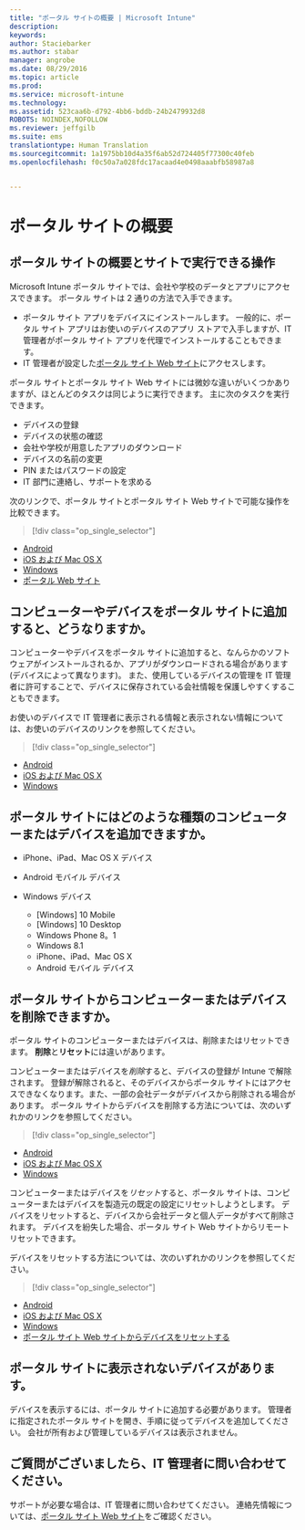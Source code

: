 ```yaml
---
title: "ポータル サイトの概要 | Microsoft Intune"
description: 
keywords: 
author: Staciebarker
ms.author: stabar
manager: angrobe
ms.date: 08/29/2016
ms.topic: article
ms.prod: 
ms.service: microsoft-intune
ms.technology: 
ms.assetid: 523caa6b-d792-4bb6-bddb-24b2479932d8
ROBOTS: NOINDEX,NOFOLLOW
ms.reviewer: jeffgilb
ms.suite: ems
translationtype: Human Translation
ms.sourcegitcommit: 1a1975bb10d4a35f6ab52d724405f77300c40feb
ms.openlocfilehash: f0c50a7a028fdc17acaad4e0498aaabfb58987a8


---
```


# ポータル サイトの概要

## ポータル サイトの概要とサイトで実行できる操作
Microsoft Intune ポータル サイトでは、会社や学校のデータとアプリにアクセスできます。 ポータル サイトは 2 通りの方法で入手できます。

- ポータル サイト アプリをデバイスにインストールします。 一般的に、ポータル サイト アプリはお使いのデバイスのアプリ ストアで入手しますが、IT 管理者がポータル サイト アプリを代理でインストールすることもできます。
- IT 管理者が設定した[ポータル サイト Web サイト](http://portal.manage.microsoft.com)にアクセスします。

ポータル サイトとポータル サイト Web サイトには微妙な違いがいくつかありますが、ほとんどのタスクは同じように実行できます。 主に次のタスクを実行できます。

- デバイスの登録
- デバイスの状態の確認
- 会社や学校が用意したアプリのダウンロード
- デバイスの名前の変更
- PIN またはパスワードの設定
- IT 部門に連絡し、サポートを求める

次のリンクで、ポータル サイトとポータル サイト Web サイトで可能な操作を比較できます。

> [!div class="op_single_selector"]
- [Android](using-your-android-device-with-intune.md)
- [iOS および Mac OS X](using-your-ios-or-mac-os-x-device-with-intune.md)
- [Windows](using-your-windows-device-with-intune.md)
- [ポータル Web サイト](using-the-intune-company-portal-website.md)

## コンピューターやデバイスをポータル サイトに追加すると、どうなりますか。
コンピューターやデバイスをポータル サイトに追加すると、なんらかのソフトウェアがインストールされるか、アプリがダウンロードされる場合があります (デバイスによって異なります)。  また、使用しているデバイスの管理を IT 管理者に許可することで、デバイスに保存されている会社情報を保護しやすくすることもできます。

お使いのデバイスで IT 管理者に表示される情報と表示されない情報については、お使いのデバイスのリンクを参照してください。

> [!div class="op_single_selector"]
- [Android](what-happens-if-you-install-the-company-portal-app-and-enroll-your-device-in-intune-android.md)
- [iOS および Mac OS X](what-happens-if-you-install-the-company-portal-app-and-enroll-your-device-in-intune-ios.md)
- [Windows](what-can-your-it-administrator-see-when-you-enroll-your-device-in-intune-windows.md)

## ポータル サイトにはどのような種類のコンピューターまたはデバイスを追加できますか。

-   iPhone、iPad、Mac OS X デバイス

-   Android モバイル デバイス

-   Windows デバイス
    -   [Windows] 10 Mobile
    -   [Windows] 10 Desktop
    -   Windows Phone 8。1
    -   Windows 8.1
    -   iPhone、iPad、Mac OS X
    -   Android モバイル デバイス


## ポータル サイトからコンピューターまたはデバイスを削除できますか。
ポータル サイトのコンピューターまたはデバイスは、削除またはリセットできます。 **削除**と**リセット**には違いがあります。

コンピューターまたはデバイスを*削除*すると、デバイスの登録が Intune で解除されます。 登録が解除されると、そのデバイスからポータル サイトにはアクセスできなくなります。また、一部の会社データがデバイスから削除される場合があります。 ポータル サイトからデバイスを削除する方法については、次のいずれかのリンクを参照してください。

> [!div class="op_single_selector"]
- [Android](unenroll-your-device-from-intune-android.md)
- [iOS および Mac OS X](unenroll-your-device-from-intune-ios.md)
- [Windows](unenroll-your-device-from-intune-windows.md)

コンピューターまたはデバイスを*リセット*すると、ポータル サイトは、コンピューターまたはデバイスを製造元の既定の設定にリセットしようとします。 デバイスをリセットすると、デバイスから会社データと個人データがすべて削除されます。 デバイスを紛失した場合、ポータル サイト Web サイトからリモート リセットできます。

デバイスをリセットする方法については、次のいずれかのリンクを参照してください。

> [!div class="op_single_selector"]
- [Android](reset-erase-your-lost-or-stolen-device-android.md)
- [iOS および Mac OS X](reset-erase-your-lost-or-stolen-device-ios.md)
- [Windows](reset-erase-your-lost-or-stolen-device-windows.md)
- [ポータル サイト Web サイトからデバイスをリセットする](reset-your-device-cpwebsite.md)

## ポータル サイトに表示されないデバイスがあります。
デバイスを表示するには、ポータル サイトに追加する必要があります。 管理者に指定されたポータル サイトを開き、手順に従ってデバイスを追加してください。 会社が所有および管理しているデバイスは表示されません。

## ご質問がございましたら、IT 管理者に問い合わせてください。
サポートが必要な場合は、IT 管理者に問い合わせてください。 連絡先情報については、[ポータル サイト Web サイト](http://portal.manage.microsoft.com)をご確認ください。



<!--HONumber=Oct16_HO2-->


